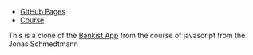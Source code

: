 - [GitHub Pages](https://gustavommcv.github.io/Bankist/)
- [Course](https://www.udemy.com/course/the-complete-javascript-course/?couponCode=ST22MT92324B#instructor-1)

This is a clone of the [Bankist App](https://bankist.netlify.app/) from the course of javascript from the Jonas Schmedtmann
